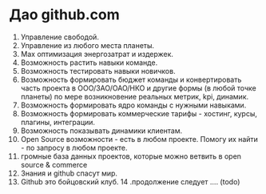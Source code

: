 # Дао github.com

1. Управление свободой. 
2. Управление из любого места планеты. 
3. Max оптимизация энергозатрат и издержек.
4. Возможность растить навыки команде. 
5. Возможность тестировать навыки новичков. 
6. Возможность формировать бюджет команды и конвертировать часть проекта в ООО/ЗАО/ОАО/НКО и другие формы (в любой точке планеты) по мере возникновение реальных метрик, kpi, динамик.
7. Возможность формировать ядро команды с нужными навыками.
8. Возможность формировать коммерческие тарифы - хостинг, курсы, плагины, интеграции.
9. Возможность показывать динамики клиентам.
10. Open Source возможности - есть в любом проекте. Помогу их найти - по запросу в любом проекте.
11. громные база данных проектов, которые можно ветвить в open source & commerce
12. Знания и github спасут мир.
13. Github это бойцовский клуб.
14 .продолжение следует .... (todo)

